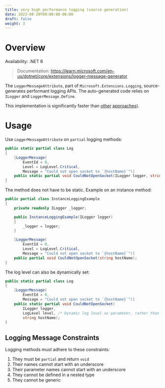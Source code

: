 ```yaml
---
title: very high performance logging (source generation)
date: 2023-08-20T00:00:00-06:00
draft: false
weight: 3
---
```


# Overview
<g>Availability: .NET 6</g>   
> Documentation: https://learn.microsoft.com/en-us/dotnet/core/extensions/logger-message-generator

The `LoggerMessageAttribute`, part of `Microsoft.Extensions.Logging`, source-generates performant logging APIs. The auto-generated code relies on `ILogger` and `LoggerMessage.Define`.

This implementation is significantly faster than [other](../high-performance-logging) [approaches](../overview)).

# Usage
Use `LoggerMessageAttribute` on `partial` logging methods:
```cs
public static partial class Log
{
    [LoggerMessage(
        EventId = 0,
        Level = LogLevel.Critical,
        Message = "Could not open socket to `{hostName}`")]
    public static partial void CouldNotOpenSocket(ILogger logger, string hostName);
}
```

The method does not have to be static. Example on an instance method:
```cs
public partial class InstanceLoggingExample
{
    private readonly ILogger _logger;

    public InstanceLoggingExample(ILogger logger)
    {
        _logger = logger;
    }

    [LoggerMessage(
        EventId = 0,
        Level = LogLevel.Critical,
        Message = "Could not open socket to `{hostName}`")]
    public partial void CouldNotOpenSocket(string hostName);
}
```

The log level can also be dynamically set:
```cs
public static partial class Log
{
    [LoggerMessage(
        EventId = 0,
        Message = "Could not open socket to `{hostName}`")]
    public static partial void CouldNotOpenSocket(
        ILogger logger,
        LogLevel level, /* Dynamic log level as parameter, rather than defined in attribute. */
        string hostName);
}
```

## Logging Message Constraints
Logging methods must adhere to these constraints:
1. They must be `partial` and return `void`
2. Their names cannot start with an underscore
3. Their parameter names cannot start with an underscore
4. They cannot be defined in a nested type
5. They cannot be generic